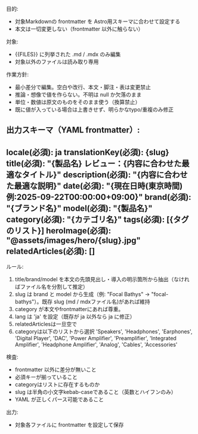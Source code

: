目的:
- 対象Markdownの frontmatter を Astro用スキーマに合わせて設定する
- 本文は一切変更しない（frontmatter 以外に触らない）

対象:
- {{FILES}} に列挙された .md / .mdx のみ編集
- 対象以外のファイルは読み取り専用

作業方針:
- 最小差分で編集。空白や改行、本文・脚注・表は変更禁止
- 推論・想像で値を作らない。不明は null か欠落のまま
- 単位・数値は原文のものをそのまま使う（換算禁止）
- 既に値が入っている場合は上書きせず、明らかなtypo/重複のみ修正

出力スキーマ（YAML frontmatter）:
---
locale(必須): ja
translationKey(必須): {slug}
title(必須): "{製品名} レビュー：{内容に合わせた最適なタイトル}"
description(必須): "{内容に合わせた最適な説明}"
date(必須): "{現在日時(東京時間) 例:2025-09-22T00:00:00+09:00}"
brand(必須): "{ブランド名}"
model(必須): "{製品名}"
category(必須): "{カテゴリ名}" 
tags(必須): [{タグのリスト}]
heroImage(必須): "@assets/images/hero/{slug}.jpg"
relatedArticles(必須): []
---

ルール:
1) title/brand/model を本文の先頭見出し・導入の明示箇所から抽出（なければファイル名を分割して推定）
2) slug は brand と model から生成（例: "Focal Bathys" → "focal-bathys"）。既存 slug (md / mdxファイル名)があれば維持
3) category が本文やfrontmatterにあれば尊重。
4) lang は 'ja' を設定（既存が ja 以外なら ja に修正）
5) relatedArticlesは一旦空で
6) categoryは以下のリストから選択
'Speakers',
'Headphones',
'Earphones',
'Digital Player',
'DAC',
'Power Amplifier',
'Preamplifier',
'Integrated Amplifier',
'Headphone Amplifier',
'Analog',
'Cables',
'Accessories'

検査:
- frontmatter 以外に差分が無いこと
- 必須キーが揃っていること
- categoryはリストに存在するものか
- slug は半角の小文字kebab-caseであること（英数とハイフンのみ）
- YAML が正しくパース可能であること

出力:
- 対象各ファイルに frontmatter を設定して保存